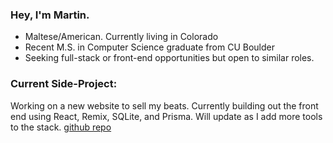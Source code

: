 <h3 align="left">Hey, I'm Martin.</h3>
<ul>
  <li align="left">Maltese/American. Currently living in Colorado</li>
  <li align="left">Recent M.S. in Computer Science graduate from CU Boulder</li>
  <li align="left">Seeking full-stack or front-end opportunities but open to similar roles.</li>
</ul>


<h3 align="left">Current Side-Project:</h3>
<p align="left">
Working on a new website to sell my beats. Currently building out the front end using React, Remix, SQLite, and Prisma. Will update as I add more tools to the stack.
<a href="https://github.com/martin-bartolo/yesok-website" target="blank">github repo</a>
</p>
